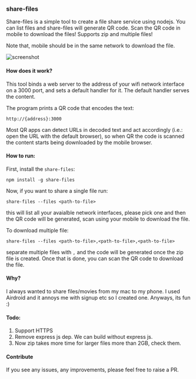 ### share-files
Share-files is a simple tool to create a file share service using nodejs. You can list files and share-files will generate QR code. Scan the QR code in mobile to download the files! Supports zip and multiple files!

Note that, mobile should be in the same network to download the file.

![screenshot](demo.gif)

#### How does it work?

This tool binds a web server to the address of your wifi network interface on a 3000 port, and sets a default handler for it. The default handler serves the content.

The program prints a QR code that encodes the text:

```
http://{address}:3000
```

Most QR apps can detect URLs in decoded text and act accordingly (i.e.: open the URL with the default browser), so when QR the code is scanned the content starts being downloaded by the mobile browser.

#### How to run:
First, install the `share-files`:

```
npm install -g share-files
```

Now, if you want to share a single file run:

```
share-files --files <path-to-file>
```

this will list all your avaialble network interfaces, please pick one and then the QR code will be generated, scan using your mobile to download the file.

To download multiple file:

```
share-files --files <path-to-file>,<path-to-file>,<path-to-file>
```

separate multiple files with `,` and the code will be generated once the zip file is created. Once that is done, you can scan the QR code to download the file. 

#### Why?
I always wanted to share files/movies from my mac to my phone. I used Airdroid and it annoys me with signup etc so I created one. Anyways, its fun :)

#### Todo:
1. Support HTTPS
2. Remove express js dep. We can build without express js. 
3. Now zip takes more time for larger files more than 2GB, check them. 

#### Contribute
If you see any issues, any improvements, please feel free to raise a PR. 